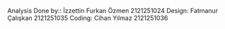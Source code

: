 Analysis Done by:: İzzettin Furkan Özmen 2121251024
Design: Fatmanur Çalışkan 2121251035 
Coding: Cihan Yılmaz 2121251036
